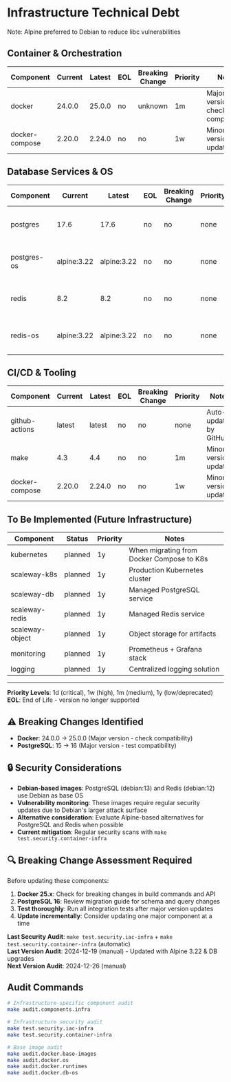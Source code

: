 # Infrastructure Technical Debt

Note: Alpine preferred to Debian to reduce libc vulnerabilities

## Container & Orchestration
| Component | Current | Latest | EOL | Breaking Change | Priority | Notes |
|-----------|---------|--------|-----|-----------------|----------|-------|
| docker | 24.0.0 | 25.0.0 | no | unknown | 1m | Major version - check compatibility |
| docker-compose | 2.20.0 | 2.24.0 | no | no | 1w | Minor version updates |

## Database Services & OS
| Component | Current | Latest | EOL | Breaking Change | Priority | Notes |
|-----------|---------|--------|-----|-----------------|----------|-------|
| postgres | 17.6 | 17.6 | no | no | none | Current version is latest |
| postgres-os | alpine:3.22 | alpine:3.22 | no | no | none | Current version is latest |
| redis | 8.2 | 8.2 | no | no | none | Current version is latest |
| redis-os | alpine:3.22 | alpine:3.22 | no | no | none | Current version is latest |

## CI/CD & Tooling
| Component | Current | Latest | EOL | Breaking Change | Priority | Notes |
|-----------|---------|--------|-----|-----------------|----------|-------|
| github-actions | latest | latest | no | no | none | Auto-updated by GitHub |
| make | 4.3 | 4.4 | no | no | 1m | Minor version update |
| docker-compose | 2.20.0 | 2.24.0 | no | no | 1w | Minor version updates |

## To Be Implemented (Future Infrastructure)
| Component | Status | Priority | Notes |
|-----------|--------|----------|-------|
| kubernetes | planned | 1y | When migrating from Docker Compose to K8s |
| scaleway-k8s | planned | 1y | Production Kubernetes cluster |
| scaleway-db | planned | 1y | Managed PostgreSQL service |
| scaleway-redis | planned | 1y | Managed Redis service |
| scaleway-object | planned | 1y | Object storage for artifacts |
| monitoring | planned | 1y | Prometheus + Grafana stack |
| logging | planned | 1y | Centralized logging solution |

---

**Priority Levels**: 1d (critical), 1w (high), 1m (medium), 1y (low/deprecated)  
**EOL**: End of Life - version no longer supported

## ⚠️ Breaking Changes Identified
- **Docker**: 24.0.0 → 25.0.0 (Major version - check compatibility)
- **PostgreSQL**: 15 → 16 (Major version - test compatibility)

## 🔒 Security Considerations
- **Debian-based images**: PostgreSQL (debian:13) and Redis (debian:12) use Debian as base OS
- **Vulnerability monitoring**: These images require regular security updates due to Debian's larger attack surface
- **Alternative consideration**: Evaluate Alpine-based alternatives for PostgreSQL and Redis when possible
- **Current mitigation**: Regular security scans with `make test.security.container-infra`

## 🔍 Breaking Change Assessment Required
Before updating these components:
1. **Docker 25.x**: Check for breaking changes in build commands and API
2. **PostgreSQL 16**: Review migration guide for schema and query changes
3. **Test thoroughly**: Run all integration tests after major version updates
4. **Update incrementally**: Consider updating one major component at a time

**Last Security Audit**: `make test.security.iac-infra` + `make test.security.container-infra` (automatic)  
**Last Version Audit**: 2024-12-19 (manual) - Updated with Alpine 3.22 & DB upgrades  
**Next Version Audit**: 2024-12-26 (manual)

## Audit Commands
```bash
# Infrastructure-specific component audit
make audit.components.infra

# Infrastructure security audit
make test.security.iac-infra
make test.security.container-infra

# Base image audit
make audit.docker.base-images
make audit.docker.os
make audit.docker.runtimes
make audit.docker.db-os
```
